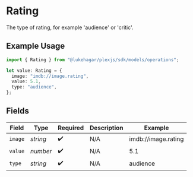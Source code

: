 # Rating

The type of rating, for example 'audience' or 'critic'.

## Example Usage

```typescript
import { Rating } from "@lukehagar/plexjs/sdk/models/operations";

let value: Rating = {
  image: "imdb://image.rating",
  value: 5.1,
  type: "audience",
};
```

## Fields

| Field               | Type                | Required            | Description         | Example             |
| ------------------- | ------------------- | ------------------- | ------------------- | ------------------- |
| `image`             | *string*            | :heavy_check_mark:  | N/A                 | imdb://image.rating |
| `value`             | *number*            | :heavy_check_mark:  | N/A                 | 5.1                 |
| `type`              | *string*            | :heavy_check_mark:  | N/A                 | audience            |